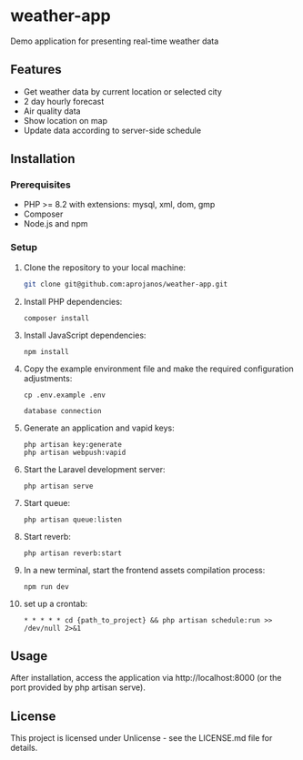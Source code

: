 # weather-app
Demo application for presenting real-time weather data

## Features

- Get weather data by current location or selected city
- 2 day hourly forecast
- Air quality data
- Show location on map
- Update data according to server-side schedule

## Installation

### Prerequisites

- PHP >= 8.2 with extensions: mysql, xml, dom, gmp
- Composer
- Node.js and npm

### Setup

1. Clone the repository to your local machine:
   ```bash
   git clone git@github.com:aprojanos/weather-app.git
   ```
   
2. Install PHP dependencies:
    ```
    composer install
    ```
3. Install JavaScript dependencies:
    ```
    npm install
    ```
4. Copy the example environment file and make the required configuration adjustments:
    ```
    cp .env.example .env
    
    database connection
    ```
5. Generate an application and vapid keys:
    ```
    php artisan key:generate
    php artisan webpush:vapid
    ```
6. Start the Laravel development server:
    ```
    php artisan serve
    ```
7. Start queue:
    ```
    php artisan queue:listen
    ```
8. Start reverb:
    ```
    php artisan reverb:start
    ```
9. In a new terminal, start the frontend assets compilation process:
    ```
    npm run dev
    ```
10. set up a crontab:
    ```
    * * * * * cd {path_to_project} && php artisan schedule:run >> /dev/null 2>&1
    ```


## Usage
After installation, access the application via http://localhost:8000 (or the port provided by php artisan serve). 



## License
This project is licensed under Unlicense - see the LICENSE.md file for details.
